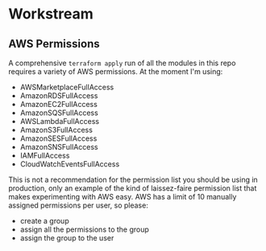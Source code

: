 Workstream
==========

AWS Permissions
-------

A comprehensive `terraform apply` run of all the modules in this repo requires a variety of AWS permissions.  At the moment I'm using:

* AWSMarketplaceFullAccess
* AmazonRDSFullAccess
* AmazonEC2FullAccess
* AmazonSQSFullAccess
* AWSLambdaFullAccess
* AmazonS3FullAccess
* AmazonSESFullAccess
* AmazonSNSFullAccess
* IAMFullAccess
* CloudWatchEventsFullAccess

This is not a recommendation for the permission list you should be using in production, only an example of the kind of laissez-faire permission list that makes experimenting with AWS easy.
AWS has a limit of 10 manually assigned permissions per user, so please:

* create a group
* assign all the permissions to the group
* assign the group to the user